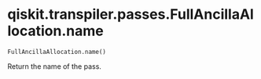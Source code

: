 # qiskit.transpiler.passes.FullAncillaAllocation.name

`FullAncillaAllocation.name()`

Return the name of the pass.
